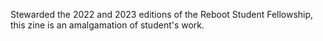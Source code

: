 Stewarded the 2022 and 2023 editions of the Reboot Student Fellowship, this zine is an amalgamation of student's work.

